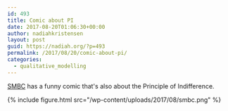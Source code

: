 ```yaml
---
id: 493
title: Comic about PI
date: 2017-08-20T01:06:30+00:00
author: nadiahkristensen
layout: post
guid: https://nadiah.org/?p=493
permalink: /2017/08/20/comic-about-pi/
categories:
  - qualitative_modelling
---
```

[SMBC](http://smbc-comics.com/index.php?id=3931) has a funny comic that's also about the Principle of Indifference.

{%
    include figure.html
    src="/wp-content/uploads/2017/08/smbc.png"
%}
